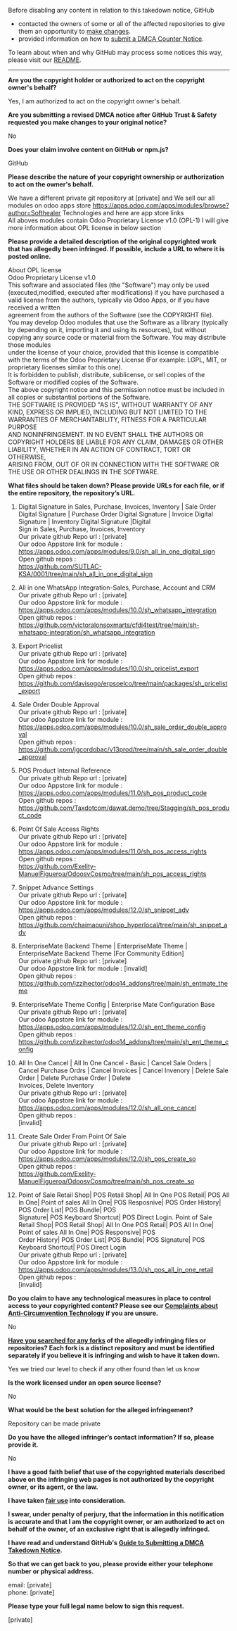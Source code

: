 Before disabling any content in relation to this takedown notice, GitHub
- contacted the owners of some or all of the affected repositories to give them an opportunity to [make changes](https://docs.github.com/en/github/site-policy/dmca-takedown-policy#a-how-does-this-actually-work).
- provided information on how to [submit a DMCA Counter Notice](https://docs.github.com/en/articles/guide-to-submitting-a-dmca-counter-notice).

To learn about when and why GitHub may process some notices this way, please visit our [README](https://github.com/github/dmca/blob/master/README.md#anatomy-of-a-takedown-notice).

---

**Are you the copyright holder or authorized to act on the copyright owner's behalf?**  
  
Yes, I am authorized to act on the copyright owner's behalf.  
  
**Are you submitting a revised DMCA notice after GitHub Trust & Safety requested you make changes to your original notice?**  
  
No  
  
**Does your claim involve content on GitHub or npm.js?**  
  
GitHub  
  
**Please describe the nature of your copyright ownership or authorization to act on the owner's behalf.**  
  
We have a different private git repository at [private] and We sell our all modules on odoo apps store https://apps.odoo.com/apps/modules/browse?author=Softhealer Technologies and here are app store links  
All aboves modules contain Odoo Proprietary License v1.0 (OPL-1) I will give more information about OPL license in below section  
  
**Please provide a detailed description of the original copyrighted work that has allegedly been infringed. If possible, include a URL to where it is posted online.**  
  
About OPL license  
Odoo Proprietary License v1.0  
This software and associated files (the "Software") may only be used (executed,modified, executed after modifications) if you have purchased a valid license from the authors, typically via Odoo Apps, or if you have received a written  
agreement from the authors of the Software (see the COPYRIGHT file).  
You may develop Odoo modules that use the Software as a library (typically by depending on it, importing it and using its resources), but without copying any source code or material from the Software. You may distribute those modules  
under the license of your choice, provided that this license is compatible with the terms of the Odoo Proprietary License (For example: LGPL, MIT, or proprietary licenses similar to this one).  
It is forbidden to publish, distribute, sublicense, or sell copies of the Software or modified copies of the Software.  
The above copyright notice and this permission notice must be included in all copies or substantial portions of the Software.  
THE SOFTWARE IS PROVIDED "AS IS", WITHOUT WARRANTY OF ANY KIND, EXPRESS OR IMPLIED, INCLUDING BUT NOT LIMITED TO THE WARRANTIES OF MERCHANTABILITY, FITNESS FOR A PARTICULAR PURPOSE  
AND NONINFRINGEMENT. IN NO EVENT SHALL THE AUTHORS OR COPYRIGHT HOLDERS BE LIABLE FOR ANY CLAIM, DAMAGES OR OTHER LIABILITY, WHETHER IN AN ACTION OF CONTRACT, TORT OR OTHERWISE,  
ARISING FROM, OUT OF OR IN CONNECTION WITH THE SOFTWARE OR THE USE OR OTHER DEALINGS IN THE SOFTWARE.  
  
**What files should be taken down? Please provide URLs for each file, or if the entire repository, the repository’s URL.**  
  
1) Digital Signature in Sales, Purchase, Invoices, Inventory | Sale Order Digital Signature | Purchase Order Digital Signature | Invoice Digital Signature | Inventory Digital Signature |Digital  
Sign in Sales, Purchase, Invoices, Inventory  
Our private github Repo url : [private]    
Our odoo Appstore link for module : https://apps.odoo.com/apps/modules/9.0/sh_all_in_one_digital_sign  
Open github repos :  
https://github.com/SUTLAC-KSA/0001/tree/main/sh_all_in_one_digital_sign  
  
2) All in one WhatsApp Integration-Sales, Purchase, Account and CRM  
Our private github Repo url : [private]   
Our odoo Appstore link for module : https://apps.odoo.com/apps/modules/10.0/sh_whatsapp_integration  
Open github repos :  
https://github.com/victoralonsoxmarts/cfdi4test/tree/main/sh-whatsapp-integration/sh_whatsapp_integration  
  
3) Export Pricelist  
Our private github Repo url : [private]   
Our odoo Appstore link for module : https://apps.odoo.com/apps/modules/10.0/sh_pricelist_export  
Open github repos :  
https://github.com/davisogo/erpsoelco/tree/main/packages/sh_pricelist_export  
  
4) Sale Order Double Approval  
Our private github Repo url : [private]   
Our odoo Appstore link for module : https://apps.odoo.com/apps/modules/10.0/sh_sale_order_double_approval  
Open github repos :  
https://github.com/jgcordobac/v13prod/tree/main/sh_sale_order_double_approval  
  
5) POS Product Internal Reference  
Our private github Repo url : [private]   
Our odoo Appstore link for module : https://apps.odoo.com/apps/modules/11.0/sh_pos_product_code  
Open github repos :  
https://github.com/Taxdotcom/dawat.demo/tree/Stagging/sh_pos_product_code  
  
6) Point Of Sale Access Rights  
Our private github Repo url : [private]   
Our odoo Appstore link for module : https://apps.odoo.com/apps/modules/11.0/sh_pos_access_rights  
Open github repos :  
https://github.com/Exelity-ManuelFigueroa/OdoosvCosmo/tree/main/sh_pos_access_rights  
  
7) Snippet Advance Settings  
Our private github Repo url : [private]    
Our odoo Appstore link for module : https://apps.odoo.com/apps/modules/12.0/sh_snippet_adv  
Open github repos :  
https://github.com/chaimaouni/shop_hyperlocal/tree/main/sh_snippet_adv  
  
8) EnterpriseMate Backend Theme | EnterpriseMate Theme | EnterpriseMate Backend Theme [For Community Edition]  
Our private github Repo url : [private]    
Our odoo Appstore link for module : [invalid]  
Open github repos :  
https://github.com/izzihector/odoo14_addons/tree/main/sh_entmate_theme  
  
9) EnterpriseMate Theme Config | Enterprise Mate Configuration Base  
Our private github Repo url : [private]    
Our odoo Appstore link for module : https://apps.odoo.com/apps/modules/12.0/sh_ent_theme_config  
Open github repos :  
https://github.com/izzihector/odoo14_addons/tree/main/sh_ent_theme_config  
  
10) All In One Cancel | All In One Cancel - Basic | Cancel Sale Orders | Cancel Purchase Ordrs | Cancel Invoices | Cancel Invenory | Delete Sale Order | Delete Purchase Order | Delete  
Invoices, Delete Inventory  
Our private github Repo url : [private]   
Our odoo Appstore link for module : https://apps.odoo.com/apps/modules/12.0/sh_all_one_cancel  
Open github repos :  
[invalid]    
  
11) Create Sale Order From Point Of Sale  
Our private github Repo url : [private]   
Our odoo Appstore link for module : https://apps.odoo.com/apps/modules/12.0/sh_pos_create_so  
Open github repos :  
https://github.com/Exelity-ManuelFigueroa/OdoosvCosmo/tree/main/sh_pos_create_so  
  
12) Point of Sale Retail Shop| POS Retail Shop| All In One POS Retail| POS All In One| Point of sales All In One| POS Resposnive| POS Order History| POS Order List| POS Bundle| POS  
Signature| POS Keyboard Shortcut| POS Direct Login. Point of Sale Retail Shop| POS Retail Shop| All In One POS Retail| POS All In One| Point of sales All In One| POS Responsive| POS  
Order History| POS Order List| POS Bundle| POS Signature| POS Keyboard Shortcut| POS Direct Login  
Our private github Repo url : [private]    
Our odoo Appstore link for module : https://apps.odoo.com/apps/modules/13.0/sh_pos_all_in_one_retail  
Open github repos :  
[invalid] 
  
**Do you claim to have any technological measures in place to control access to your copyrighted content? Please see our <a href="https://docs.github.com/articles/guide-to-submitting-a-dmca-takedown-notice#complaints-about-anti-circumvention-technology">Complaints about Anti-Circumvention Technology</a> if you are unsure.**  
  
No  
  
**<a href="https://docs.github.com/articles/dmca-takedown-policy#b-what-about-forks-or-whats-a-fork">Have you searched for any forks</a> of the allegedly infringing files or repositories? Each fork is a distinct repository and must be identified separately if you believe it is infringing and wish to have it taken down.**  
  
Yes we tried our level to check if any other found than let us know  
  
**Is the work licensed under an open source license?**  
  
No  
  
**What would be the best solution for the alleged infringement?**  
  
Repository can be made private  
  
**Do you have the alleged infringer’s contact information? If so, please provide it.**  
  
No  
  
**I have a good faith belief that use of the copyrighted materials described above on the infringing web pages is not authorized by the copyright owner, or its agent, or the law.**  
  
**I have taken <a href="https://www.lumendatabase.org/topics/22">fair use</a> into consideration.**  
  
**I swear, under penalty of perjury, that the information in this notification is accurate and that I am the copyright owner, or am authorized to act on behalf of the owner, of an exclusive right that is allegedly infringed.**  
  
**I have read and understand GitHub's <a href="https://docs.github.com/articles/guide-to-submitting-a-dmca-takedown-notice/">Guide to Submitting a DMCA Takedown Notice</a>.**  
  
**So that we can get back to you, please provide either your telephone number or physical address.**  
  
email: [private]   
phone: [private]    
  
**Please type your full legal name below to sign this request.**  
  
[private]   
